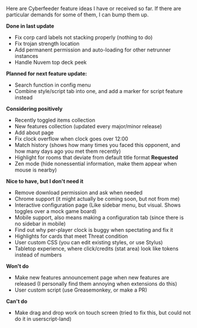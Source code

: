 Here are Cyberfeeder feature ideas I have or received so far. If there are particular demands for some of them, I can bump them up.

**Done in last update**
- Fix corp card labels not stacking properly (nothing to do)
- Fix trojan strength location
- Add permanent permission and auto-loading for other netrunner instances
- Handle Nuvem top deck peek

**Planned for next feature update:**
- Search function in config menu
- Combine style/script tab into one, and add a marker for script feature instead

**Considering positively**
- Recently toggled items collection
- New features collection (updated every major/minor release)
- Add about page
- Fix clock overflow when clock goes over 12:00
- Match history (shows how many times you faced this opponent, and how many days ago you met them recently)
- Highlight for rooms that deviate from default title format
**Requested**
- Zen mode (hide nonessential information, make them appear when mouse is nearby)

**Nice to have, but I don't need it**
- Remove download permission and ask when needed
- Chrome support (it might actually be coming soon, but not from me)
- Interactive configuration page (Like sidebar menu, but visual. Shows toggles over a mock game board)
- Mobile support, also means making a configuration tab (since there is no sidebar in mobile)
- Find out why per-player clock is buggy when spectating and fix it
- Highlights for cards that meet Threat condition
- User custom CSS (you can edit existing styles, or use Stylus)
- Tabletop experience, where click/credits (stat area) look like tokens instead of numbers

**Won't do**
- Make new features announcement page when new features are released (I personally find them annoying when extensions do this)
- User custom script (use Greasemonkey, or make a PR)

**Can't do**
- Make drag and drop work on touch screen (tried to fix this, but could not do it in userscript-land)
